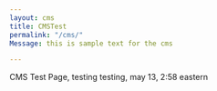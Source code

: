 ```yaml
---
layout: cms
title: CMSTest
permalink: "/cms/"
Message: this is sample text for the cms

---
```

CMS Test Page, testing testing, may 13, 2:58 eastern